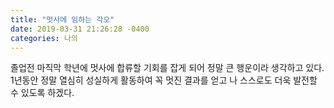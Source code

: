 ```yaml
---
title: "멋사에 임하는 각오"
date: 2019-03-31 21:26:28 -0400
categories: 나의 
---
```



졸업전 마직막 학년에 멋사에 합류할 기회를 잡게 되어 정말 큰 행운이라 생각하고 있다.
1년동안 정말 열심히 성실하게 활동하여 꼭 멋진 결과를 얻고 나 스스로도 더욱 발전할 수 있도록 하겠다.

